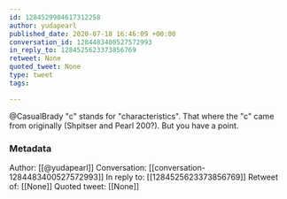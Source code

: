 ```yaml
---
id: 1284529904617312258
author: yudapearl
published_date: 2020-07-18 16:46:09 +00:00
conversation_id: 1284483400527572993
in_reply_to: 1284525623373856769
retweet: None
quoted_tweet: None
type: tweet
tags:

---
```


@CasualBrady "c" stands for "characteristics". That where the "c" came from originally (Shpitser and Pearl 200?). But you have a point.

### Metadata

Author: [[@yudapearl]]
Conversation: [[conversation-1284483400527572993]]
In reply to: [[1284525623373856769]]
Retweet of: [[None]]
Quoted tweet: [[None]]
